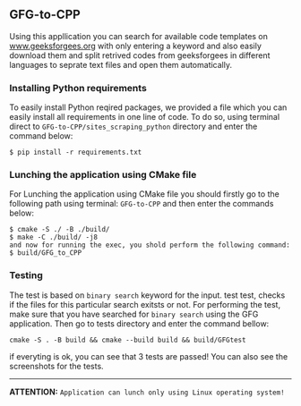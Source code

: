 ## GFG-to-CPP
Using this appllication you can search for available code templates on www.geeksforgees.org with only entering a keyword
and also easily download them and split retrived codes from geeksforgees in different languages to seprate text files and open them automatically.


### Installing Python requirements
To easily install Python reqired packages, we provided a file which you can easily install all requirements in one line of code.
To do so, using terminal direct to ``GFG-to-CPP/sites_scraping_python`` directory and enter the command below:
```
$ pip install -r requirements.txt
```

### Lunching the application using CMake file
For Lunching the application using CMake file you should firstly go to the following path using terminal: ``GFG-to-CPP``
and then enter the commands below:
```
$ cmake -S ./ -B ./build/
$ make -C ./build/ -j8
and now for running the exec, you shold perform the following command:
$ build/GFG_to_CPP
```


### Testing
The test is based on ``binary search`` keyword for the input.
test test, checks if the files for this particular search exitsts or not.
For performing the test, make sure that you have searched for ``binary search`` using the GFG application. Then go to 
tests directory and enter the command bellow:
```
cmake -S . -B build && cmake --build build && build/GFGtest
```
if everyting is ok, you can see that 3 tests are passed!
You can also see the screenshots for the tests.

----

**ATTENTION:** ``Application can lunch only using Linux operating system!``

